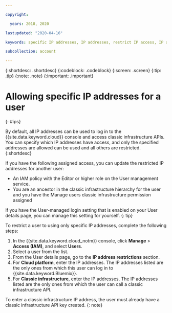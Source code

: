```yaml
---

copyright:

  years: 2018, 2020

lastupdated: "2020-04-16"

keywords: specific IP addresses, IP addresses, restrict IP access, IP address access, allow IP access

subcollection: account

---
```


{:shortdesc: .shortdesc}
{:codeblock: .codeblock}
{:screen: .screen}
{:tip: .tip}
{:note: .note}
{:important: .important}

# Allowing specific IP addresses for a user
{: #ips}

By default, all IP addresses can be used to log in to the {{site.data.keyword.cloud}} console and access classic infrastructure APIs. You can specify which IP addresses have access, and only the specified addresses are allowed can be used and all others are restricted.
{:shortdesc}

If you have the following assigned access, you can update the restricted IP addresses for another user:

  * An IAM policy with the Editor or higher role on the User management service.
  * You are an ancestor in the classic infrastructure hierarchy for the user and you have the Manage users classic infrastructure permission assigned

If you have the User-managed login setting that is enabled on your User details page, you can manage this setting for yourself.
{: tip}

To restrict a user to using only specific IP addresses, complete the following steps:

1. In the {{site.data.keyword.cloud_notm}} console, click **Manage** &gt; **Access (IAM)**, and select **Users**.
2. Select a user from the list.
3. From the User details page, go to the **IP address restrictions** section.
4. For **Cloud platform**, enter the IP addresses. The IP addresses listed are the only ones from which this user can log in to {{site.data.keyword.Bluemix}}.
5. For **Classic infrastructure**, enter the IP addresses. The IP addresses listed are the only ones from which the user can call a classic infrastructure API.

  To enter a classic infrastructure IP address, the user must already have a classic infrastructure API key created.
  {: note}
